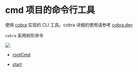 # cmd 项目的命令行工具

使用 [cobra](https://github.com/spf13/cobra) 实现的 CLI 工具。cobra 详细的使用请参考 [cobra.dev](https://cobra.dev/)

`cobra` 采用树形命令

![](../docs/cobra.svg)


+ [rootCmd](root.go)

+ [start](./start/start.go)
